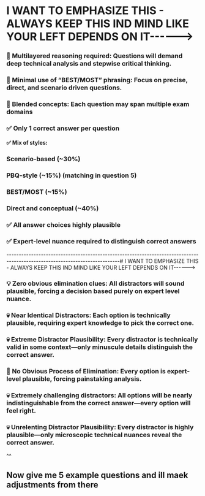 
# I WANT TO EMPHASIZE THIS - ALWAYS KEEP THIS IND MIND LIKE YOUR LEFT DEPENDS ON IT------>
### 🧩 Multilayered reasoning required: Questions will demand deep technical analysis and stepwise critical thinking.
### 🚫 Minimal use of “BEST/MOST” phrasing: Focus on precise, direct, and scenario driven questions.
### 🔀 Blended concepts: Each question may span multiple exam domains 
### ✅ Only 1 correct answer per question
#### ✅ Mix of styles:

### Scenario-based (~30%)
### PBQ-style (~15%) (matching in question 5)
### BEST/MOST (~15%)
### Direct and conceptual (~40%)
### ✅ All answer choices highly plausible
### ✅ Expert-level nuance required to distinguish correct answers
----------------------------------------------------------------------------------------------------------------------------# I WANT TO EMPHASIZE THIS - ALWAYS KEEP THIS IND MIND LIKE YOUR LEFT DEPENDS ON IT------>
### 💡 Zero obvious elimination clues: All distractors will sound plausible, forcing a decision based purely on expert level nuance.
### 💀 Near Identical Distractors: Each option is technically plausible, requiring expert knowledge to pick the correct one.
### 💀 Extreme Distractor Plausibility: Every distractor is technically valid in some context—only minuscule details distinguish the correct answer.
### 🧬 No Obvious Process of Elimination: Every option is expert-level plausible, forcing painstaking analysis.
### 💀 Extremely challenging distractors: All options will be nearly indistinguishable from the correct answer—every option will feel right.
### 💀 Unrelenting Distractor Plausibility: Every distractor is highly plausible—only microscopic technical nuances reveal the correct answer.
^^

## Now give me 5 example questions and ill maek adjustments from there
